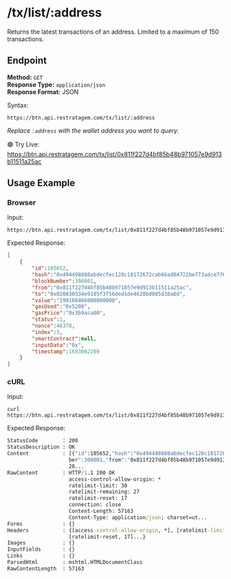 # /tx/list/:address

Returns the latest transactions of an address. Limited to a maximum of 150 transactions.

## Endpoint

**Method:** `GET`  
**Response Type:** `application/json`  
**Response Format:** JSON  

Syntax:

```
https://btn.api.restratagem.com/tx/list/:address
```
*Replace `:address` with the wallet address you want to query.*

🟢 Try Live:
https://btn.api.restratagem.com/tx/list/0x811f227d4bf85b48b971057e9d913b11511a25ac


## Usage Example

### Browser

Input:
```
https://btn.api.restratagem.com/tx/list/0x811f227d4bf85b48b971057e9d913b11511a25ac
```

Expected Response:

```json
[
    {
        "id":105652,
        "hash":"0x494498808abdecfec120c18172672cab66ad04722be773adce7761975fe18460",
        "blockNumber":308001,
        "from":"0x811f227d4bf85b48b971057e9d913b11511a25ac",
        "to":"0x020830334e9185f3f56ded1de4628bd005d38a0d",
        "value":"199108466000000000",
        "gasUsed":"0x5208",
        "gasPrice":"0x3b9aca00",
        "status":1,
        "nonce":46378,
        "index":3,
        "smartContract":null,
        "inputData":"0x",
        "timestamp":1693002209
    }
]
```

### cURL

Input:
```
curl https://btn.api.restratagem.com/tx/list/0x811f227d4bf85b48b971057e9d913b11511a25ac
```

Expected Response:
```cmd
StatusCode        : 200
StatusDescription : OK
Content           : [{"id":105652,"hash":"0x494498808abdecfec120c18172672cab66ad04722be773adce7761975fe18460","blockNum
                    ber":308001,"from":"0x811f227d4bf85b48b971057e9d913b11511a25ac","to":"0x020830334e9185f3f56ded1de46
                    28...
RawContent        : HTTP/1.1 200 OK
                    access-control-allow-origin: *
                    ratelimit-limit: 30
                    ratelimit-remaining: 27
                    ratelimit-reset: 17
                    connection: close
                    Content-Length: 57163
                    Content-Type: application/json; charset=ut...
Forms             : {}
Headers           : {[access-control-allow-origin, *], [ratelimit-limit, 30], [ratelimit-remaining, 27],
                    [ratelimit-reset, 17]...}
Images            : {}
InputFields       : {}
Links             : {}
ParsedHtml        : mshtml.HTMLDocumentClass
RawContentLength  : 57163
```